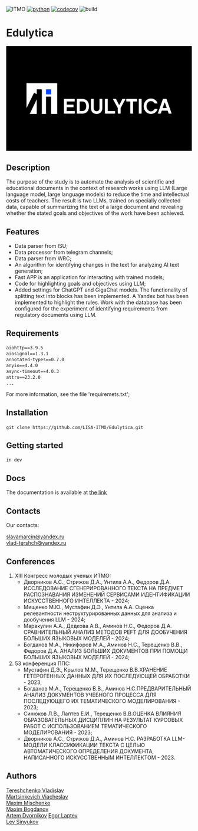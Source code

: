 ![ITMO](https://raw.githubusercontent.com/aimclub/open-source-ops/43bb283758b43d75ec1df0a6bb4ae3eb20066323/badges/ITMO_badge_rus.svg)
[![python](https://badgen.net/badge/python/3.10|3.11/blue?icon=python)](https://www.python.org/)
[![codecov](https://codecov.io/gh/LISA-ITMO/Edulytica/graph/badge.svg?token=L1I8M0KDS6)](https://codecov.io/gh/LISA-ITMO/Edulytica)
![build](https://github.com/LISA-ITMO/Edulytica/actions/workflows/build-test.yml/badge.svg?branch=development)

# Edulytica
![logo](./src/images/logo2.png)

## Description
The purpose of the study is to automate the analysis of scientific and educational documents in the context of 
research works using LLM (Large language model, large language models) to reduce the time and intellectual costs of 
teachers. The result is two LLMs, trained on specially collected data, capable of summarizing the text of a large 
document and revealing whether the stated goals and objectives of the work have been achieved.

## Features
- Data parser from ISU;
- Data processor from telegram channels;
- Data parser from WRC;
- An algorithm for identifying changes in the text for analyzing AI text generation;
- Fast APP is an application for interacting with trained models;
- Code for highlighting goals and objectives using LLM;
- Added settings for ChatGPT and GigaChat models. The functionality of splitting text into blocks has been implemented. A Yandex bot has been implemented to highlight the rules. Work with the database has been configured for the experiment of identifying requirements from regulatory documents using LLM.

## Requirements
```
aiohttp==3.9.5
aiosignal==1.3.1
annotated-types==0.7.0
anyio==4.4.0
async-timeout==4.0.3
attrs==23.2.0
...
```
For more information, see the file 'requiremets.txt';

## Installation
```git clone https://github.com/LISA-ITMO/Edulytica.git```

## Getting started
```in dev```

## Docs
The documentation is available at [the link](https://lisa-itmo.github.io/Edulytica/index.html)

## Contacts
Our contacts:

slavamarcin@yandex.ru\
vlad-tershch@yandex.ru

## Conferences
1) XIII Конгресс молодых ученых ИТМО:
   - Дворников А.С., Стрижов Д.А., Унтила А.А., Федоров Д.А. ИССЛЕДОВАНИЕ СГЕНЕРИРОВАННОГО ТЕКСТА НА ПРЕДМЕТ РАСПОЗНАВАНИЯ ИЗМЕНЕНИЙ СЕРВИСАМИ ИДЕНТИФИКАЦИИ ИСКУССТВЕННОГО ИНТЕЛЛЕКТА - 2024;
   - Мищенко М.Ю., Мустафин Д.Э., Унтила А.А. Оценка релевантности неструктурированных данных для анализа и дообучения LLM - 2024;
   - Маракулин А.А., Дедкова А.В., Аминов Н.С., Федоров Д.А. СРАВНИТЕЛЬНЫЙ АНАЛИЗ МЕТОДОВ PEFT ДЛЯ ДООБУЧЕНИЯ БОЛЬШИХ ЯЗЫКОВЫХ МОДЕЛЕЙ - 2024;
   - Богданов М.А., Никифоров М.А., Аминов Н.С., Терещенко В.В., Федоров Д.А. АНАЛИЗ БОЛЬШИХ ДОКУМЕНТОВ ПРИ ПОМОЩИ БОЛЬШИХ ЯЗЫКОВЫХ МОДЕЛЕЙ - 2024;
2) 53 конференция ППС:
   - Мустафин Д.Э., Крылов М.М., Терещенко В.В.ХРАНЕНИЕ ГЕТЕРОГЕННЫХ ДАННЫХ ДЛЯ ИХ ПОСЛЕДУЮЩЕЙ ОБРАБОТКИ - 2023;
   - Богданов М.А., Терещенко В.В., Аминов Н.С.ПРЕДВАРИТЕЛЬНЫЙ АНАЛИЗ ДОКУМЕНТОВ УЧЕБНОГО ПРОЦЕССА ДЛЯ ПОСЛЕДУЮЩЕГО ИХ ТЕМАТИЧЕСКОГО МОДЕЛИРОВАНИЯ - 2023;
   - Синюков Л.В., Лаптев Е.И., Терещенко В.В.ОЦЕНКА ВЛИЯНИЯ ОБРАЗОВАТЕЛЬНЫХ ДИСЦИПЛИН НА РЕЗУЛЬТАТ КУРСОВЫХ РАБОТ С ИСПОЛЬЗОВАНИЕМ ТЕМАТИЧЕСКОГО МОДЕЛИРОВАНИЯ - 2023;
   - Дворников А.С., Стрижов Д.А., Аминов Н.С. РАЗРАБОТКА LLM-МОДЕЛИ КЛАССИФИКАЦИИ ТЕКСТА С ЦЕЛЬЮ АВТОМАТИЧЕСКОГО ОПРЕДЕЛЕНИЯ ДОКУМЕНТА, НАПИСАННОГО ИСКУССТВЕННЫМ ИНТЕЛЛЕКТОМ - 2023.

## Authors
[Tereshchenko Vladislav](https://github.com/Vl-Tershch)\
[Martsinkevich Viacheslav](https://github.com/slavamarcin)\
[Maxim Mischenko](https://github.com/L33tl)\
[Maxim Bogdanov](https://github.com/exPriceD)\
[Artem Dvornikov](https://github.com/DvornikovArtem)
[Egor Laptev](https://github.com/EgorLaptev)\
[Lev Sinyukov](https://github.com/MrL013)